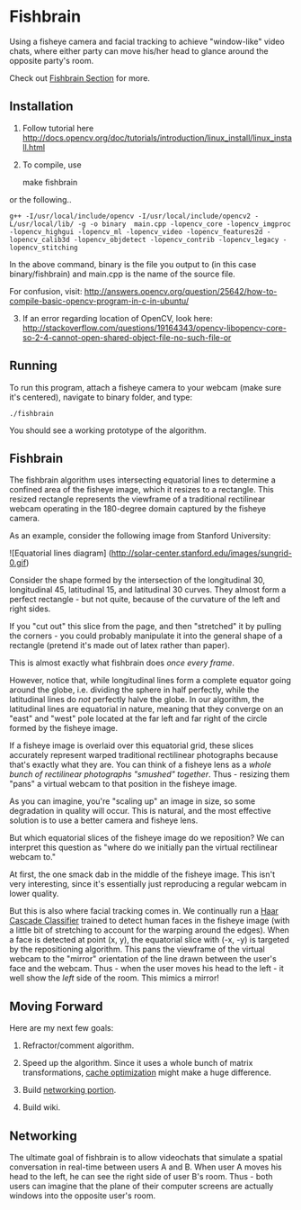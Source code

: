 # Fishbrain #

Using a fisheye camera and facial tracking to achieve "window-like" video chats, where either party can move his/her head to glance around the opposite party's room.

Check out [Fishbrain Section](#fishbrain) for more.

## Installation ##

1) Follow tutorial here http://docs.opencv.org/doc/tutorials/introduction/linux_install/linux_install.html

2) To compile, use 

    make fishbrain

or the following..

    g++ -I/usr/local/include/opencv -I/usr/local/include/opencv2 -L/usr/local/lib/ -g -o binary  main.cpp -lopencv_core -lopencv_imgproc -lopencv_highgui -lopencv_ml -lopencv_video -lopencv_features2d -lopencv_calib3d -lopencv_objdetect -lopencv_contrib -lopencv_legacy -lopencv_stitching

In the above command, binary is the file you output to (in this case binary/fishbrain) and main.cpp is the name of the source file.

For confusion, visit:
http://answers.opencv.org/question/25642/how-to-compile-basic-opencv-program-in-c-in-ubuntu/

3) If an error regarding location of OpenCV, look here: http://stackoverflow.com/questions/19164343/opencv-libopencv-core-so-2-4-cannot-open-shared-object-file-no-such-file-or

## Running ##

To run this program, attach a fisheye camera to your webcam (make sure it's centered), navigate to binary folder, and type:

    ./fishbrain

You should see a working prototype of the algorithm.

## Fishbrain ##

The fishbrain algorithm uses intersecting equatorial lines to determine a confined area of the fisheye image, which it resizes to a rectangle. This resized rectangle represents the viewframe of a traditional rectilinear webcam operating in the 180-degree domain captured by the fisheye camera.

As an example, consider the following image from Stanford University:

![Equatorial lines diagram]
(http://solar-center.stanford.edu/images/sungrid-0.gif)

Consider the shape formed by the intersection of the longitudinal 30, longitudinal 45, latitudinal 15, and latitudinal 30 curves. They almost form a perfect rectangle - but not quite, because of the curvature of the left and right sides.

If you "cut out" this slice from the page, and then "stretched" it by pulling the corners - you could probably manipulate it into the general shape of a rectangle (pretend it's made out of latex rather than paper).

This is almost exactly what fishbrain does *once every frame*.

However, notice that, while longitudinal lines form a complete equator going around the globe, i.e. dividing the sphere in half perfectly, while the latitudinal lines do *not* perfectly halve the globe. In our algorithm, the latitudinal lines are equatorial in nature, meaning that they converge on an "east" and "west" pole located at the far left and far right of the circle formed by the fisheye image.

If a fisheye image is overlaid over this equatorial grid, these slices accurately represent warped traditional rectilinear photographs because that's exactly what they are. You can think of a fisheye lens as a *whole bunch of rectilinear photographs "smushed" together*. Thus - resizing them "pans" a virtual webcam to that position in the fisheye image.

As you can imagine, you're "scaling up" an image in size, so some degradation in quality will occur. This is natural, and the most effective solution is to use a better camera and fisheye lens.

But which equatorial slices of the fisheye image do we reposition? We can interpret this question as "where do we initially pan the virtual rectilinear webcam to."

At first, the one smack dab in the middle of the fisheye image. This isn't very interesting, since it's essentially just reproducing a regular webcam in lower quality.

But this is also where facial tracking comes in. We continually run a [Haar Cascade Classifier](http://docs.opencv.org/modules/objdetect/doc/cascade_classification.html) trained to detect human faces in the fisheye image (with a little bit of stretching to account for the warping around the edges). When a face is detected at point (x, y), the equatorial slice with (-x, -y) is targeted by the repositioning algorithm. This pans the viewframe of the virtual webcam to the "mirror" orientation of the line drawn between the user's face and the webcam. Thus - when the user moves his head to the left - it well show the *left* side of the room. This mimics a mirror!

## Moving Forward ##

Here are my next few goals:

1) Refractor/comment algorithm.

2) Speed up the algorithm. Since it uses a whole bunch of matrix transformations, [cache optimization](http://www.cc.gatech.edu/~bader/COURSES/UNM/ece637-Fall2003/papers/KW03.pdf) might make a huge difference.

3) Build [networking portion](#networking).

4) Build wiki.

## Networking ##

The ultimate goal of fishbrain is to allow videochats that simulate a spatial conversation in real-time between users A and B. When user A moves his head to the left, he can see the right side of user B's room. Thus - both users can imagine that the plane of their computer screens are actually windows into the opposite user's room.

